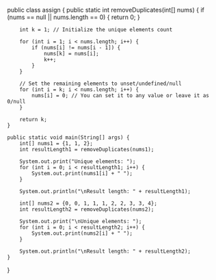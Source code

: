 
public class assign {
    public static int removeDuplicates(int[] nums) {
        if (nums == null || nums.length == 0) {
            return 0;
        }

        int k = 1; // Initialize the unique elements count

        for (int i = 1; i < nums.length; i++) {
            if (nums[i] != nums[i - 1]) {
                nums[k] = nums[i];
                k++;
            }
        }

        // Set the remaining elements to unset/undefined/null
        for (int i = k; i < nums.length; i++) {
            nums[i] = 0; // You can set it to any value or leave it as 0/null
        }

        return k;
    }

    public static void main(String[] args) {
        int[] nums1 = {1, 1, 2};
        int resultLength1 = removeDuplicates(nums1);

        System.out.print("Unique elements: ");
        for (int i = 0; i < resultLength1; i++) {
            System.out.print(nums1[i] + " ");
        }

        System.out.println("\nResult length: " + resultLength1);

        int[] nums2 = {0, 0, 1, 1, 1, 2, 2, 3, 3, 4};
        int resultLength2 = removeDuplicates(nums2);

        System.out.print("\nUnique elements: ");
        for (int i = 0; i < resultLength2; i++) {
            System.out.print(nums2[i] + " ");
        }

        System.out.println("\nResult length: " + resultLength2);
    }
}
